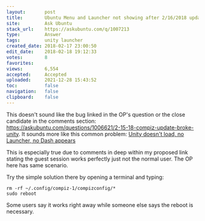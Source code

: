 ```yaml
---
layout:       post
title:        Ubuntu Menu and Launcher not showing after 2/16/2018 update
site:         Ask Ubuntu
stack_url:    https://askubuntu.com/q/1007213
type:         Answer
tags:         unity launcher
created_date: 2018-02-17 23:00:50
edit_date:    2018-02-18 19:12:33
votes:        8
favorites:    
views:        6,554
accepted:     Accepted
uploaded:     2021-12-28 15:43:52
toc:          false
navigation:   false
clipboard:    false
---
```


This doesn't sound like the bug linked in the OP's question or the close candidate in the comments section: https://askubuntu.com/questions/1006621/2-15-18-compiz-update-broke-unity. It sounds more like this common problem: [Unity doesn&#39;t load, no Launcher, no Dash appears][1]

This is especially true due to comments in deep within my proposed link stating the guest session works perfectly just not the normal user. The OP here has same scenario.

Try the simple solution there by opening a terminal and typing:

``` 
rm -rf ~/.config/compiz-1/compizconfig/*
sudo reboot

```

Some users say it works right away while someone else says the reboot is necessary.

  [1]: https://askubuntu.com/questions/17381/unity-doesnt-load-no-launcher-no-dash-appears
